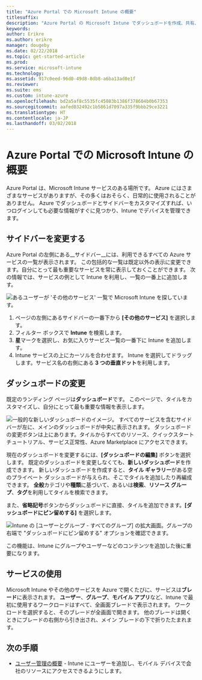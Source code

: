 ```yaml
---
title: "Azure Portal での Microsoft Intune の概要"
titlesuffix: 
description: "Azure Portal の Microsoft Intune でダッシュボードを作成、共有、および移動する方法について説明します。"
keywords: 
author: Erikre
ms.author: erikre
manager: dougeby
ms.date: 02/22/2018
ms.topic: get-started-article
ms.prod: 
ms.service: microsoft-intune
ms.technology: 
ms.assetid: 917c0eed-96d0-49d8-8db8-a6ba13ad0e1f
ms.reviewer: 
ms.suite: ems
ms.custom: intune-azure
ms.openlocfilehash: bd2a5af8c5535fc45083b1386f378604b0b67353
ms.sourcegitcommit: aafed032492c1b5861d7097a335f9bbb29ce3221
ms.translationtype: HT
ms.contentlocale: ja-JP
ms.lasthandoff: 03/02/2018
---
```

# <a name="getting-started-with-microsoft-intune-in-the-azure-portal"></a>Azure Portal での Microsoft Intune の概要

Azure Portal は、Microsoft Intune サービスのある場所です。 Azure にはさまざまなサービスがありますが、その多くはおそらく、日常的に使用されることがありません。 Azure でダッシュボードとサイドバーをカスタマイズすれば、いつログインしても必要な情報がすぐに見つかり、Intune でデバイスを管理できます。

## <a name="changing-the-sidebar"></a>サイドバーを変更する

Azure Portal の左側にある__サイドバー__には、利用できるすべての Azure サービスの一覧が表示されます。 この包括的な一覧は既定以外の表示に変更できます。自分にとって最も重要なサービスを常に表示しておくことができます。 次の情報では、サービスの例として Intune を利用し、一覧の一番上に追加します。

![あるユーザーが 'その他のサービス' 一覧で Microsoft Intune を探しています。](./media/azure-add-intune1.png)

1. ページの左側にあるサイドバーの一番下から **[その他のサービス]** を選択します。
2. フィルター ボックスで **Intune** を検索します。
3. **星**マークを選択し、お気に入りサービス一覧の一番下に Intune を追加します。
4. Intune サービスの上にカーソルを合わせます。 Intune を選択してドラッグします。サービス名の右側にある **3 つの垂直ドット**を利用します。

## <a name="changing-the-dashboard"></a>ダッシュボードの変更

既定のランディング ページは**ダッシュボード**です。 このページで、タイルをカスタマイズし、自分にとって最も重要な情報を表示します。

![一般的な新しいダッシュボードのイメージ。 すべてのサービスを含むサイドバーが左に、メインのダッシュボードが中央に表示されます。 ダッシュボードの変更ボタンは上にあります。タイルからすべてのリソース、クイックスタート チュートリアル、サービス正常性、Azure Marketplace にアクセスできます。](./media/azure-default-dashboard.png)

現在のダッシュボードを変更するには、**[ダッシュボードの編集]** ボタンを選択します。 既定のダッシュボードを変更しなくても、**新しいダッシュボード**を作成できます。 新しいダッシュボードを作成すると、**タイル ギャラリー**がある空のプライベート ダッシュボードが与えられ、そこでタイルを追加したり再編成できます。 **全般**カテゴリや**種類**に基づいて、あるいは**検索**、**リソース グループ**、**タグ**を利用してタイルを検索できます。

また、**省略記号**ボタンからダッシュボードに直接、タイルを追加できます。**[ダッシュボードにピン留めする]** を選択します。

![Intune の [ユーザーとグループ - すべてのグループ] の拡大画面。グループの右端で "ダッシュボードにピン留めする" オプションを確認できます。](./media/azure-pin-to-dashboard.png)

この機能は、Intune にグループやユーザーなどのコンテンツを追加した後に重要になります。

## <a name="using-services"></a>サービスの使用

Microsoft Intune やその他のサービスを Azure で開くたびに、サービスは**ブレード**に表示されます。 **ユーザー**、**グループ**、**モバイル アプリ**など、Intune で最初に使用するワークロードはすべて、全画面ブレードで表示されます。 ワークロードを選択すると、そのブレードが全画面で開きます。 他のブレードは開くときにブレードの右側から引き出され、メイン ブレードの下で折りたたまれます。

## <a name="next-steps"></a>次の手順

* [ユーザー管理の概要](get-started-users.md) - Intune にユーザーを追加し、モバイル デバイスで会社のリソースにアクセスできるようにします。
